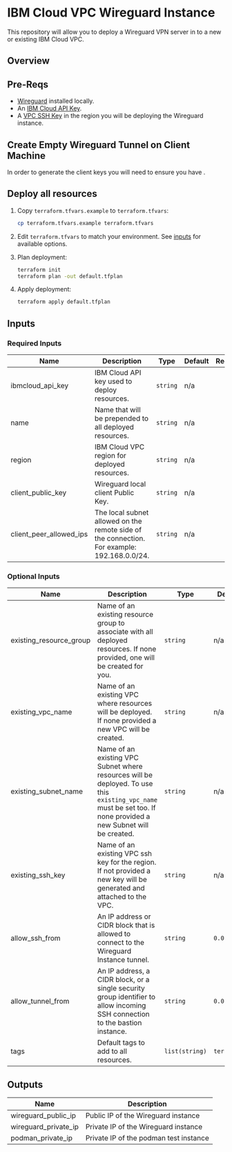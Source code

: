 # IBM Cloud VPC Wireguard Instance
This repository will allow you to deploy a Wireguard VPN server in to a new or existing IBM Cloud VPC. 

## Overview

## Pre-Reqs

- [Wireguard][wireguard] installed locally.
- An [IBM Cloud API Key][api-key].
- A [VPC SSH Key][vpc-ssh-key] in the region you will be deploying the Wireguard instance.

## Create Empty Wireguard Tunnel on Client Machine

In order to generate the client keys you will need to ensure you have .

## Deploy all resources

1. Copy `terraform.tfvars.example` to `terraform.tfvars`:

   ```sh
   cp terraform.tfvars.example terraform.tfvars
   ```

1. Edit `terraform.tfvars` to match your environment. See [inputs](#inputs) for available options.
1. Plan deployment:

   ```sh
   terraform init
   terraform plan -out default.tfplan
   ```

1. Apply deployment:

   ```sh
   terraform apply default.tfplan
   ```
   
## Inputs

### Required Inputs

| Name | Description | Type | Default | Required |
|------|-------------|------|---------|:--------:|
| ibmcloud\_api\_key | IBM Cloud API key used to deploy resources. | `string` | n/a | yes |
| name | Name that will be prepended to all deployed resources. | `string` | n/a | yes |
| region | IBM Cloud VPC region for deployed resources. | `string` | n/a | yes |
| client\_public\_key | Wireguard local client Public Key. | `string` | n/a | yes |
| client\_peer\_allowed\_ips | The local subnet allowed on the remote side of the connection. For example: 192.168.0.0/24. | `string` | n/a | yes |

### Optional Inputs

| Name | Description | Type | Default | Required |
|------|-------------|------|---------|:--------:|
| existing\_resource\_group | Name of an existing resource group to associate with all deployed resources. If none provided, one will be created for you. | `string` | n/a | no |
| existing\_vpc\_name | Name of an existing VPC where resources will be deployed. If none provided a new VPC will be created. | `string` | n/a | no |
| existing\_subnet\_name | Name of an existing VPC Subnet where resources will be deployed. To use this `existing_vpc_name` must be set too. If none provided a new Subnet will be created. | `string` | n/a | no |
| existing\_ssh\_key | Name of an existing VPC ssh key for the region. If not provided a new key will be generated and attached to the VPC. | `string` | n/a | no |
| allow\_ssh\_from | An IP address or CIDR block that is allowed to connect to the Wireguard Instance tunnel. | `string` | `0.0.0.0/0` | no |
| allow\_tunnel\_from | An IP address, a CIDR block, or a single security group identifier to allow incoming SSH connection to the bastion instance. | `string` | `0.0.0.0/0` | no |
| tags | Default tags to add to all resources. | `list(string)` | `terraform` | no |

## Outputs

| Name | Description | 
|------|-------------|
| wireguard\_public\_ip | Public IP of the Wireguard instance | 
| wireguard\_private\_ip | Private IP of the Wireguard instance | 
| podman\_private\_ip | Private IP of the podman test instance | 

[wireguard]: https://www.wireguard.com/install/
[vpc-ssh-key]: https://example.org
[api-key]: https://example.org